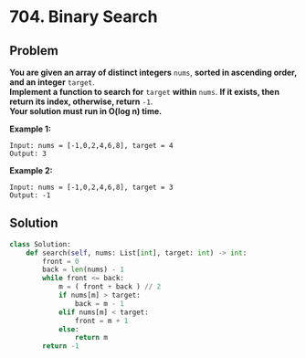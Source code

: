 # 704. Binary Search

## Problem

**You are given an array of distinct integers** `nums`, **sorted in ascending order, and an integer** `target`.  
**Implement a function to search for** `target` **within** `nums`. **If it exists, then return its index, otherwise, return** `-1`.  
**Your solution must run in O(log n) time.**

**Example 1:**
```
Input: nums = [-1,0,2,4,6,8], target = 4
Output: 3
```

**Example 2:**
```
Input: nums = [-1,0,2,4,6,8], target = 3
Output: -1
```

## Solution
```python
class Solution:
    def search(self, nums: List[int], target: int) -> int:
        front = 0
        back = len(nums) - 1
        while front <= back:
            m = ( front + back ) // 2
            if nums[m] > target:
                back = m - 1
            elif nums[m] < target:
                front = m + 1
            else:
                return m
        return -1
```
